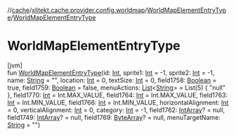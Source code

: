 //[cache](../../../index.md)/[xlitekt.cache.provider.config.worldmap](../index.md)/[WorldMapElementEntryType](index.md)/[WorldMapElementEntryType](-world-map-element-entry-type.md)

# WorldMapElementEntryType

[jvm]\
fun [WorldMapElementEntryType](-world-map-element-entry-type.md)(id: [Int](https://kotlinlang.org/api/latest/jvm/stdlib/kotlin/-int/index.html), sprite1: [Int](https://kotlinlang.org/api/latest/jvm/stdlib/kotlin/-int/index.html) = -1, sprite2: [Int](https://kotlinlang.org/api/latest/jvm/stdlib/kotlin/-int/index.html) = -1, name: [String](https://kotlinlang.org/api/latest/jvm/stdlib/kotlin/-string/index.html) = &quot;&quot;, location: [Int](https://kotlinlang.org/api/latest/jvm/stdlib/kotlin/-int/index.html) = 0, textSize: [Int](https://kotlinlang.org/api/latest/jvm/stdlib/kotlin/-int/index.html) = 0, field1758: [Boolean](https://kotlinlang.org/api/latest/jvm/stdlib/kotlin/-boolean/index.html) = true, field1759: [Boolean](https://kotlinlang.org/api/latest/jvm/stdlib/kotlin/-boolean/index.html) = false, menuActions: [List](https://kotlinlang.org/api/latest/jvm/stdlib/kotlin.collections/-list/index.html)&lt;[String](https://kotlinlang.org/api/latest/jvm/stdlib/kotlin/-string/index.html)&gt; = List(5) { &quot;null&quot; }, field1770: [Int](https://kotlinlang.org/api/latest/jvm/stdlib/kotlin/-int/index.html) = Int.MAX_VALUE, field1764: [Int](https://kotlinlang.org/api/latest/jvm/stdlib/kotlin/-int/index.html) = Int.MAX_VALUE, field1763: [Int](https://kotlinlang.org/api/latest/jvm/stdlib/kotlin/-int/index.html) = Int.MIN_VALUE, field1766: [Int](https://kotlinlang.org/api/latest/jvm/stdlib/kotlin/-int/index.html) = Int.MIN_VALUE, horizontalAlignment: [Int](https://kotlinlang.org/api/latest/jvm/stdlib/kotlin/-int/index.html) = 0, verticalAlignment: [Int](https://kotlinlang.org/api/latest/jvm/stdlib/kotlin/-int/index.html) = 0, category: [Int](https://kotlinlang.org/api/latest/jvm/stdlib/kotlin/-int/index.html) = -1, field1762: [IntArray](https://kotlinlang.org/api/latest/jvm/stdlib/kotlin/-int-array/index.html)? = null, field1749: [IntArray](https://kotlinlang.org/api/latest/jvm/stdlib/kotlin/-int-array/index.html)? = null, field1769: [ByteArray](https://kotlinlang.org/api/latest/jvm/stdlib/kotlin/-byte-array/index.html)? = null, menuTargetName: [String](https://kotlinlang.org/api/latest/jvm/stdlib/kotlin/-string/index.html) = &quot;&quot;)
